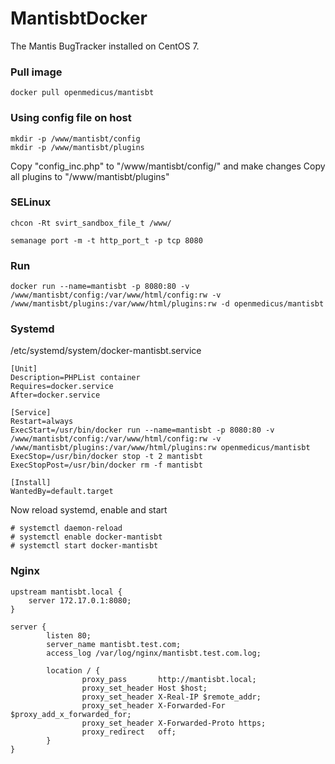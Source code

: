 # MantisbtDocker

The Mantis BugTracker installed on CentOS 7.

### Pull image

```
docker pull openmedicus/mantisbt
```

### Using config file on host

```
mkdir -p /www/mantisbt/config
mkdir -p /www/mantisbt/plugins
```

Copy "config_inc.php" to "/www/mantisbt/config/" and make changes
Copy all plugins to "/www/mantisbt/plugins"

### SELinux

```
chcon -Rt svirt_sandbox_file_t /www/
```

```
semanage port -m -t http_port_t -p tcp 8080
```


### Run

```
docker run --name=mantisbt -p 8080:80 -v /www/mantisbt/config:/var/www/html/config:rw -v /www/mantisbt/plugins:/var/www/html/plugins:rw -d openmedicus/mantisbt
```

### Systemd

/etc/systemd/system/docker-mantisbt.service

```
[Unit]
Description=PHPList container
Requires=docker.service
After=docker.service

[Service]
Restart=always
ExecStart=/usr/bin/docker run --name=mantisbt -p 8080:80 -v /www/mantisbt/config:/var/www/html/config:rw -v /www/mantisbt/plugins:/var/www/html/plugins:rw openmedicus/mantisbt
ExecStop=/usr/bin/docker stop -t 2 mantisbt
ExecStopPost=/usr/bin/docker rm -f mantisbt

[Install]
WantedBy=default.target
```

Now reload systemd, enable and start
```
# systemctl daemon-reload
# systemctl enable docker-mantisbt
# systemctl start docker-mantisbt
```

### Nginx

```
upstream mantisbt.local {
    server 172.17.0.1:8080;
}

server {
        listen 80;
        server_name mantisbt.test.com;
        access_log /var/log/nginx/mantisbt.test.com.log;

        location / {
                proxy_pass       http://mantisbt.local;
                proxy_set_header Host $host;
                proxy_set_header X-Real-IP $remote_addr;
                proxy_set_header X-Forwarded-For $proxy_add_x_forwarded_for;
                proxy_set_header X-Forwarded-Proto https;
                proxy_redirect   off;
        }
}

```
